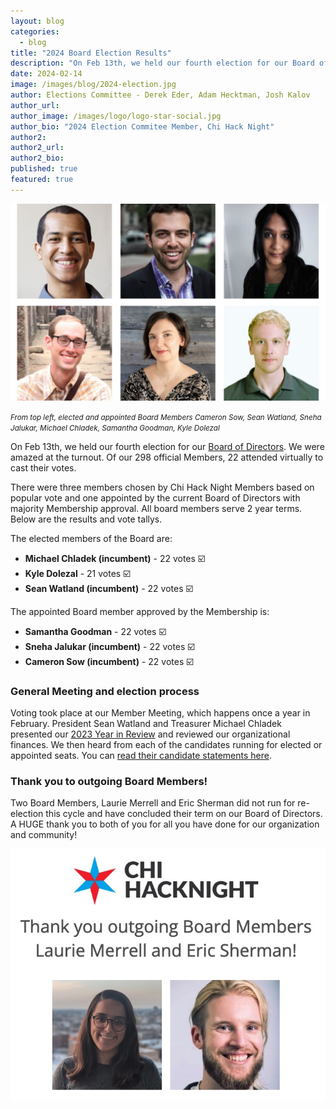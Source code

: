 ```yaml
---
layout: blog
categories: 
  - blog
title: "2024 Board Election Results"
description: "On Feb 13th, we held our fourth election for our Board of Directors. We were amazed at the turnout. Of our 298 official Members, 22 attended virtually to cast their votes. Congrats to our elected and appointed Board Members Cameron Sow, Sean Watland, Sneha Jalukar, Michael Chladek, Samantha Goodman, Kyle Dolezal!"
date: 2024-02-14
image: /images/blog/2024-election.jpg
author: Elections Committee - Derek Eder, Adam Hecktman, Josh Kalov
author_url: 
author_image: /images/logo/logo-star-social.jpg
author_bio: "2024 Election Commitee Member, Chi Hack Night"
author2: 
author2_url:
author2_bio:
published: true
featured: true
---
```


<p class="text-center"><img src="/images/blog/2024-election.jpg" alt="From top left, elected and appointed Board Members Cameron Sow, Sean Watland, Sneha Jalukar, Michael Chladek, Samantha Goodman, Kyle Dolezal" class='img-responsive'/><br />

<small><em>From top left, elected and appointed Board Members Cameron Sow, Sean Watland, Sneha Jalukar, Michael Chladek, Samantha Goodman, Kyle Dolezal</em></small>
</p>

On Feb 13th, we held our fourth election for our [Board of Directors](https://chihacknight.org/board-of-directors.html). We were amazed at the turnout. Of our 298 official Members, 22 attended virtually to cast their votes. 

There were three members chosen by Chi Hack Night Members based on popular vote and one appointed by the current Board of Directors with majority Membership approval. All board members serve 2 year terms. Below are the results and vote tallys. 

The elected members of the Board are:

* **Michael Chladek (incumbent)** - 22 votes ☑️ 
* **Kyle Dolezal** - 21 votes ☑️ 
* **Sean Watland (incumbent)** - 22 votes ☑️ 


The appointed Board member approved by the Membership is: 

* **Samantha Goodman** - 22 votes ☑️ 
* **Sneha Jalukar (incumbent)** - 22 votes ☑️ 
* **Cameron Sow (incumbent)** - 22 votes ☑️ 


### General Meeting and election process
Voting took place at our Member Meeting, which happens once a year in February. President Sean Watland and Treasurer Michael Chladek presented our [2023 Year in Review](/blog/2024/02/14/2023-year-in-review) and reviewed our organizational finances. We then heard from each of the candidates running for elected or appointed seats. You can [read their candidate statements here](https://docs.google.com/document/d/1V01iUsbq14xLqqG2VaIM_E-9fLyFofXoYLSbo9RaS58/edit#).

### Thank you to outgoing Board Members!
Two Board Members, Laurie Merrell and Eric Sherman did not run for re-election this cycle and have concluded their term on our Board of Directors. A HUGE thank you to both of you for all you have done for our organization and community!

<p class="text-center"><img src="/images/blog/2024-outgoing.jpg" alt="Thank you outgoing Board Members Laurie Merrell and Eric Sherman!" class='img-responsive'/><br />
